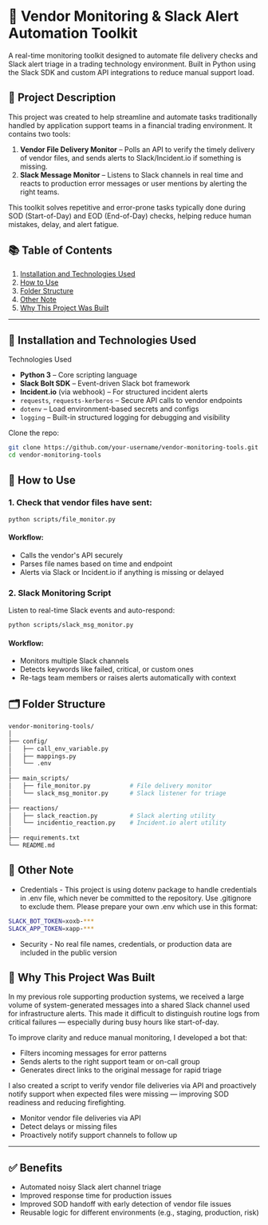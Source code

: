 # 🔔 Vendor Monitoring & Slack Alert Automation Toolkit

A real-time monitoring toolkit designed to automate file delivery checks and Slack alert triage in a trading technology environment. Built in Python using the Slack SDK and custom API integrations to reduce manual support load.

## 📘 Project Description

This project was created to help streamline and automate tasks traditionally handled by application support teams in a financial trading environment. It contains two tools:

1. **Vendor File Delivery Monitor** – Polls an API to verify the timely delivery of vendor files, and sends alerts to Slack/Incident.io if something is missing.
2. **Slack Message Monitor** – Listens to Slack channels in real time and reacts to production error messages or user mentions by alerting the right teams.

This toolkit solves repetitive and error-prone tasks typically done during SOD (Start-of-Day) and EOD (End-of-Day) checks, helping reduce human mistakes, delay, and alert fatigue.

## 📚 Table of Contents

1. [Installation and Technologies Used](#installation-and-technologies-used)
2. [How to Use](#how-to-use)
3. [Folder Structure](#folder-structure)
4. [Other Note](#other-note)
5. [Why This Project Was Built](#why-this-project-was-built)

---

## 🧰 Installation and Technologies Used

Technologies Used

- **Python 3** – Core scripting language
- **Slack Bolt SDK** – Event-driven Slack bot framework
- **Incident.io** (via webhook) – For structured incident alerts
- `requests`, `requests-kerberos` – Secure API calls to vendor endpoints
- `dotenv` – Load environment-based secrets and configs
- `logging` – Built-in structured logging for debugging and visibility

Clone the repo:

```bash
git clone https://github.com/your-username/vendor-monitoring-tools.git
cd vendor-monitoring-tools
```

## 🚀 How to Use

### 1. Check that vendor files have sent:

```bash
python scripts/file_monitor.py
```

#### Workflow:

- Calls the vendor's API securely
- Parses file names based on time and endpoint
- Alerts via Slack or Incident.io if anything is missing or delayed

### 2. Slack Monitoring Script

Listen to real-time Slack events and auto-respond:

```bash
python scripts/slack_msg_monitor.py
```

#### Workflow:

- Monitors multiple Slack channels
- Detects keywords like failed, critical, or custom ones
- Re-tags team members or raises alerts automatically with context

## 🗂 Folder Structure

```bash
vendor-monitoring-tools/
│
├── config/
│   ├── call_env_variable.py
│   ├── mappings.py
│   └── .env
│
├── main_scripts/
│   ├── file_monitor.py           # File delivery monitor
│   └── slack_msg_monitor.py      # Slack listener for triage
│
├── reactions/
│   ├── slack_reaction.py         # Slack alerting utility
│   └── incidentio_reaction.py    # Incident.io alert utility
│
├── requirements.txt
└── README.md
```

## 🔐 Other Note

- Credentials - This project is using dotenv package to handle credentials in .env file, which never be committed to the repository. Use .gitignore to exclude them. Please prepare your own .env which use in this format:

```bash
SLACK_BOT_TOKEN=xoxb-***
SLACK_APP_TOKEN=xapp-***
```

- Security - No real file names, credentials, or production data are included in the public version

## 🧠 Why This Project Was Built

In my previous role supporting production systems, we received a large volume of system-generated messages into a shared Slack channel used for infrastructure alerts. This made it difficult to distinguish routine logs from critical failures — especially during busy hours like start-of-day.

To improve clarity and reduce manual monitoring, I developed a bot that:

- Filters incoming messages for error patterns
- Sends alerts to the right support team or on-call group
- Generates direct links to the original message for rapid triage

I also created a script to verify vendor file deliveries via API and proactively notify support when expected files were missing — improving SOD readiness and reducing firefighting.

- Monitor vendor file deliveries via API
- Detect delays or missing files
- Proactively notify support channels to follow up

---

## ✅ Benefits

- Automated noisy Slack alert channel triage
- Improved response time for production issues
- Improved SOD handoff with early detection of vendor file issues
- Reusable logic for different environments (e.g., staging, production, risk)
